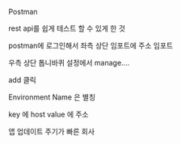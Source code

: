 Postman

rest api를 쉽게 테스트 할 수 있게 한 것

postman에 로그인해서 좌측 상단 임포트에 주소 임포트

우측 상단 톱니바퀴 설정에서 manage....

add 클릭

Environment Name 은 별칭

key 에 host
value 에 주소

앱 업데이트 주기가 빠른 회사
